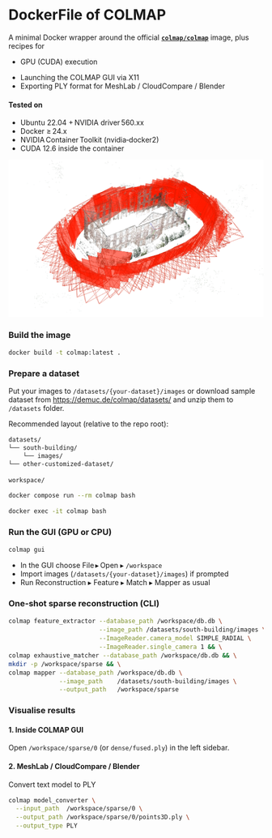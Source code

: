 DockerFile of COLMAP
=======================

A minimal Docker wrapper around the official **[`colmap/colmap`](https://hub.docker.com/r/colmap/colmap)** image, plus recipes for  
* GPU (CUDA) execution  
<!-- * Sparse & dense reconstruction from the command line   -->
* Launching the COLMAP GUI via X11  
* Exporting PLY format for MeshLab / CloudCompare / Blender

#### Tested on
* Ubuntu 22.04 + NVIDIA driver 560.xx  
* Docker ≥ 24.x  
* NVIDIA Container Toolkit (nvidia‑docker2)  
* CUDA 12.6 inside the container

![alt text](image.png)

### Build the image

```bash
docker build -t colmap:latest .
```


### Prepare a dataset

Put your images to `/datasets/{your-dataset}/images` or download sample dataset from https://demuc.de/colmap/datasets/ and unzip them to `/datasets` folder.

Recommended layout (relative to the repo root):
```
datasets/
└── south-building/
    └── images/
└── other-customized-dataset/

workspace/
```

```bash
docker compose run --rm colmap bash
```

```bash
docker exec -it colmap bash
```

### Run the GUI (GPU or CPU)

```bash
colmap gui
```

- In the GUI choose File ▸ Open ▸ `/workspace`
- Import images (`/datasets/{your-dataset}/images`) if prompted
- Run Reconstruction ▸ Feature ▸ Match ▸ Mapper as usual

### One‑shot sparse reconstruction (CLI)

```bash
colmap feature_extractor --database_path /workspace/db.db \
                         --image_path /datasets/south-building/images \
                         --ImageReader.camera_model SIMPLE_RADIAL \
                         --ImageReader.single_camera 1 && \
colmap exhaustive_matcher --database_path /workspace/db.db && \
mkdir -p /workspace/sparse && \
colmap mapper --database_path /workspace/db.db \
              --image_path    /datasets/south-building/images \
              --output_path   /workspace/sparse
```

### Visualise results

#### 1. Inside COLMAP GUI

Open `/workspace/sparse/0` (or `dense/fused.ply`) in the left sidebar.

#### 2. MeshLab / CloudCompare / Blender

Convert text model to PLY

```bash
colmap model_converter \
  --input_path  /workspace/sparse/0 \
  --output_path /workspace/sparse/0/points3D.ply \
  --output_type PLY
```